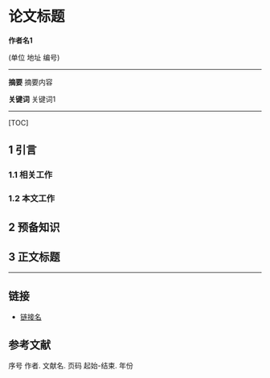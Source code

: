 # 论文标题

**作者名1**

(单位 地址 编号)

---

**摘要**    摘要内容

**关键词** 关键词1

---

[TOC]

## 1 引言

### 1.1 相关工作



### 1.2 本文工作



## 2 预备知识



## 3 正文标题



---

## 链接

- [链接名](链接地址)

  

## 参考文献

<div id="序号"></div>

序号  作者. 文献名. 页码 起始-结束. 年份

